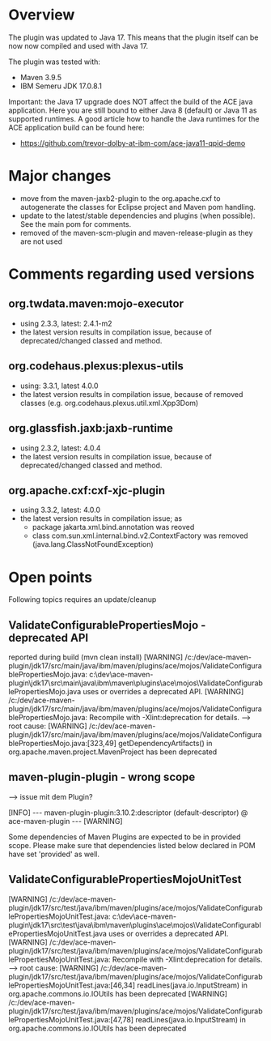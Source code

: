 # Overview
The plugin was updated to Java 17. This means that the plugin itself can be now now compiled and used with Java 17.  

The plugin  was tested with: 
- Maven 3.9.5
- IBM Semeru JDK 17.0.8.1 

Important: the Java 17 upgrade does NOT affect the build of the ACE java application. Here you are still bound to either Java 8 (default) or Java 11 as supported runtimes. A good article how to handle the Java runtimes for the ACE application build can be found here: 
- https://github.com/trevor-dolby-at-ibm-com/ace-java11-qpid-demo

# Major changes 
- move from the maven-jaxb2-plugin to the org.apache.cxf to autogenerate the classes for Eclipse project and Maven pom handling. 
- update to the latest/stable dependencies and plugins (when possible). See the main pom for comments. 
- removed of the maven-scm-plugin and maven-release-plugin as they are not used

# Comments regarding used versions

## org.twdata.maven:mojo-executor
- using 2.3.3, latest: 2.4.1-m2
- the latest version results in compilation issue, because of deprecated/changed classed and method. 

## org.codehaus.plexus:plexus-utils
- using: 3.3.1, latest 4.0.0
- the latest version results in compilation issue, because of removed classes (e.g. org.codehaus.plexus.util.xml.Xpp3Dom) 
	
## org.glassfish.jaxb:jaxb-runtime
- using 2.3.2, latest: 4.0.4 
- the latest version results in compilation issue, because of deprecated/changed classed and method.

## org.apache.cxf:cxf-xjc-plugin
- using 3.3.2, latest: 4.0.0 
- the latest version results in compilation issue; as
    - package jakarta.xml.bind.annotation was reoved
    - class com.sun.xml.internal.bind.v2.ContextFactory was removed (java.lang.ClassNotFoundException) 
 
# Open points 
Following topics requires an update/cleanup  

## ValidateConfigurablePropertiesMojo - deprecated API 
reported during build (mvn clean install) 
[WARNING] /c:/dev/ace-maven-plugin/jdk17/src/main/java/ibm/maven/plugins/ace/mojos/ValidateConfigurablePropertiesMojo.java: c:\dev\ace-maven-plugin\jdk17\src\main\java\ibm\maven\plugins\ace\mojos\ValidateConfigurablePropertiesMojo.java uses or overrides a deprecated API.
[WARNING] /c:/dev/ace-maven-plugin/jdk17/src/main/java/ibm/maven/plugins/ace/mojos/ValidateConfigurablePropertiesMojo.java: Recompile with -Xlint:deprecation for details.
--> root cause: 
[WARNING] /c:/dev/ace-maven-plugin/jdk17/src/main/java/ibm/maven/plugins/ace/mojos/ValidateConfigurablePropertiesMojo.java:[323,49] getDependencyArtifacts() in org.apache.maven.project.MavenProject has been deprecated


##  maven-plugin-plugin - wrong scope 
--> issue mit dem Plugin? 

[INFO] --- maven-plugin-plugin:3.10.2:descriptor (default-descriptor) @ ace-maven-plugin ---
[WARNING]

Some dependencies of Maven Plugins are expected to be in provided scope.
Please make sure that dependencies listed below declared in POM
have set '<scope>provided</scope>' as well.

## ValidateConfigurablePropertiesMojoUnitTest  
[WARNING] /c:/dev/ace-maven-plugin/jdk17/src/test/java/ibm/maven/plugins/ace/mojos/ValidateConfigurablePropertiesMojoUnitTest.java: c:\dev\ace-maven-plugin\jdk17\src\test\java\ibm\maven\plugins\ace\mojos\ValidateConfigurablePropertiesMojoUnitTest.java uses or overrides a deprecated API.
[WARNING] /c:/dev/ace-maven-plugin/jdk17/src/test/java/ibm/maven/plugins/ace/mojos/ValidateConfigurablePropertiesMojoUnitTest.java: Recompile with -Xlint:deprecation for details.
--> root cause: 
[WARNING] /c:/dev/ace-maven-plugin/jdk17/src/test/java/ibm/maven/plugins/ace/mojos/ValidateConfigurablePropertiesMojoUnitTest.java:[46,34] readLines(java.io.InputStream) in org.apache.commons.io.IOUtils has been deprecated
[WARNING] /c:/dev/ace-maven-plugin/jdk17/src/test/java/ibm/maven/plugins/ace/mojos/ValidateConfigurablePropertiesMojoUnitTest.java:[47,78] readLines(java.io.InputStream) in org.apache.commons.io.IOUtils has been deprecated 

